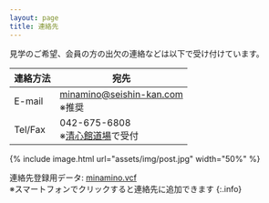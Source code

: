 ```yaml
---
layout: page
title: 連絡先
---
```

見学のご希望、会員の方の出欠の連絡などは以下で受け付けています。<br />

|連絡方法|宛先|
|--|--|
|E-mail|<a href="mailto:minamino@seishin-kan.com">minamino@seishin-kan.com</a><br>※推奨| 
|Tel/Fax|042-675-6808<br>※[清心館道場](http://www.seishin-kan.com/)で受付|

{% include image.html url="assets/img/post.jpg" width="50%" %}

連絡先登録用データ: [minamino.vcf](assets/minamino.vcf)<br>
※スマートフォンでクリックすると連絡先に追加できます
{:.info}

<!--
- [Twitter DM](https://help.twitter.com/ja/using-x/direct-messages): [@AikidoMinamino](https://www.twitter.com/messages/compose?recipient_id=AikidoMinamino)
-->
